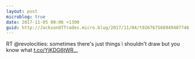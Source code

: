```yaml
---
layout: post
microblog: true
date: 2017-11-05 00:06 +1300
guid: http://JacksonOfTrades.micro.blog/2017/11/04/t926767568949407746.html
---
```

RT @revolocities: sometimes there's just things i shouldn't draw but you know what [t.co/YjKDG6tWR...](https://t.co/YjKDG6tWRj)
